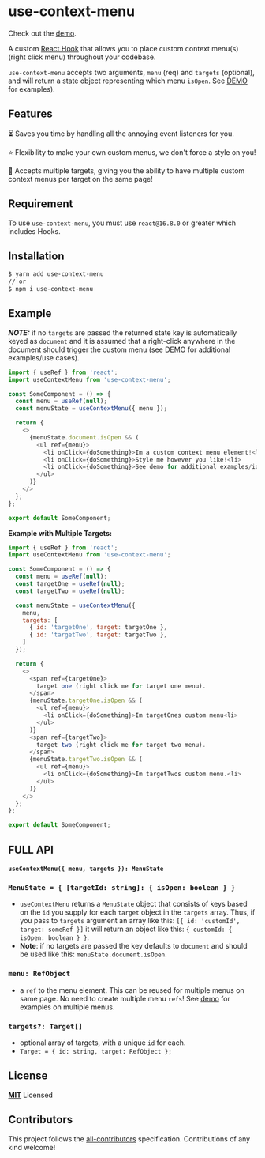 # use-context-menu

Check out the [demo](https://codesandbox.io/s/modern-https-pu2qe?file=/src/app.js).

A custom [React Hook](https://reactjs.org/docs/hooks-overview.html) that allows you to place custom context menu(s) (right click menu) throughout your codebase.

`use-context-menu` accepts two arguments, `menu` (req) and `targets` (optional),
and will return a state object representing which menu `isOpen`. See [DEMO](https://codesandbox.io/s/modern-https-pu2qe?file=/src/app.js) for examples).

## Features

⏳ Saves you time by handling all the annoying event listeners for you.

⭐️ Flexibility to make your own custom menus, we don't force a style on you!

🐑 Accepts multiple targets, giving you the ability to have multiple custom context menus per target on the same page!

## Requirement

To use `use-context-menu`, you must use `react@16.8.0` or greater which includes Hooks.

## Installation

```sh
$ yarn add use-context-menu
// or
$ npm i use-context-menu
```

## Example

**_NOTE:_** if no `targets` are passed the returned state key is automatically keyed as `document` and it is assumed that a right-click anywhere in the document should trigger the custom menu (see [DEMO](https://codesandbox.io/s/modern-https-pu2qe?file=/src/app.js) for additional examples/use cases).

```js
import { useRef } from 'react';
import useContextMenu from 'use-context-menu';

const SomeComponent = () => {
  const menu = useRef(null);
  const menuState = useContextMenu({ menu });

  return {
    <>
      {menuState.document.isOpen && (
        <ul ref={menu}>
          <li onClick={doSomething}>Im a custom context menu element!<li>
          <li onClick={doSomething}>Style me however you like!<li>
          <li onClick={doSomething}>See demo for additional examples/ideas<li>
        </ul>
      )}
    </>
  };
};

export default SomeComponent;
```

**Example with Multiple Targets:**

```js
import { useRef } from 'react';
import useContextMenu from 'use-context-menu';

const SomeComponent = () => {
  const menu = useRef(null);
  const targetOne = useRef(null);
  const targetTwo = useRef(null);

  const menuState = useContextMenu({
    menu,
    targets: [
      { id: 'targetOne', target: targetOne },
      { id: 'targetTwo', target: targetTwo },
    ]
  });

  return {
    <>
      <span ref={targetOne}>
        target one (right click me for target one menu).
      </span>
      {menuState.targetOne.isOpen && (
        <ul ref={menu}>
          <li onClick={doSomething}>Im targetOnes custom menu<li>
        </ul>
      )}
      <span ref={targetTwo}>
        target two (right click me for target two menu).
      </span>
      {menuState.targetTwo.isOpen && (
        <ul ref={menu}>
          <li onClick={doSomething}>Im targetTwos custom menu.<li>
        </ul>
      )}
    </>
  };
};

export default SomeComponent;
```

## FULL API

#### `useContextMenu({ menu, targets }): MenuState`

### `MenuState = { [targetId: string]: { isOpen: boolean } }`

- `useContextMenu` returns a `MenuState` object that consists of keys based on the `id` you supply for each `target` object in the `targets` array. Thus, if you pass to `targets` argument an array like this: `[{ id: 'customId', target: someRef }]` it will return an object like this: `{ customId: { isOpen: boolean } }`.
- **Note**: if no targets are passed the key defaults to `document` and should be used like this: `menuState.document.isOpen`.

### `menu: RefObject`

- a `ref` to the menu element. This can be reused for multiple menus on same page. No need to create multiple menu `refs`! See [demo](https://codesandbox.io/s/modern-https-pu2qe?file=/src/app.js) for examples on multiple menus.

### `targets?: Target[]`

- optional array of targets, with a unique `id` for each.
- `Target = { id: string, target: RefObject };`

## License

**[MIT](LICENSE)** Licensed

## Contributors

This project follows the [all-contributors](https://github.com/all-contributors/all-contributors) specification. Contributions of any kind welcome!
